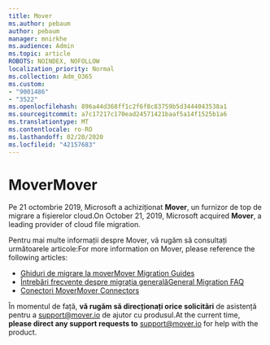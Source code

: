 ```yaml
---
title: Mover
ms.author: pebaum
author: pebaum
manager: mnirkhe
ms.audience: Admin
ms.topic: article
ROBOTS: NOINDEX, NOFOLLOW
localization_priority: Normal
ms.collection: Adm_O365
ms.custom:
- "9001486"
- "3522"
ms.openlocfilehash: 896a44d368ff1c2f6f8c83759b5d3444043538a1
ms.sourcegitcommit: a7c17217c170ead24571421baaf5a14f1525b1a6
ms.translationtype: MT
ms.contentlocale: ro-RO
ms.lasthandoff: 02/20/2020
ms.locfileid: "42157683"
---
```

# <a name="mover"></a><span data-ttu-id="7a10f-102">Mover</span><span class="sxs-lookup"><span data-stu-id="7a10f-102">Mover</span></span>

<span data-ttu-id="7a10f-103">Pe 21 octombrie 2019, Microsoft a achiziționat **Mover**, un furnizor de top de migrare a fișierelor cloud.</span><span class="sxs-lookup"><span data-stu-id="7a10f-103">On October 21, 2019, Microsoft acquired **Mover**, a leading provider of cloud file migration.</span></span>

<span data-ttu-id="7a10f-104">Pentru mai multe informații despre Mover, vă rugăm să consultați următoarele articole:</span><span class="sxs-lookup"><span data-stu-id="7a10f-104">For more information on Mover, please reference the following articles:</span></span>

- [<span data-ttu-id="7a10f-105">Ghiduri de migrare la mover</span><span class="sxs-lookup"><span data-stu-id="7a10f-105">Mover Migration Guides</span></span>](https://mover.io/guides/)
- [<span data-ttu-id="7a10f-106">Întrebări frecvente despre migrația generală</span><span class="sxs-lookup"><span data-stu-id="7a10f-106">General Migration FAQ</span></span>](https://mover.io/guides/general/)
- [<span data-ttu-id="7a10f-107">Conectori Mover</span><span class="sxs-lookup"><span data-stu-id="7a10f-107">Mover Connectors</span></span>](https://mover.io/connectors/)

<span data-ttu-id="7a10f-108">În momentul de față, **vă rugăm să direcționați orice solicitări** de asistență pentru a [support@mover.io](mailto:support@mover.io) de ajutor cu produsul.</span><span class="sxs-lookup"><span data-stu-id="7a10f-108">At the current time, **please direct any support requests to** [support@mover.io](mailto:support@mover.io) for help with the product.</span></span> 

 